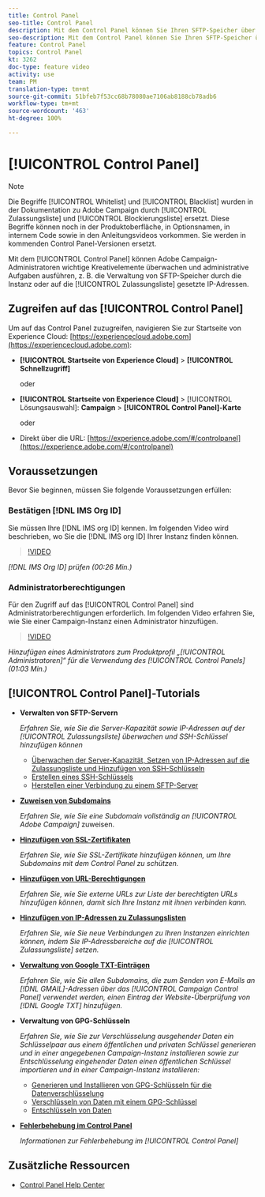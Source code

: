 ```yaml
---
title: Control Panel
seo-title: Control Panel
description: Mit dem Control Panel können Sie Ihren SFTP-Speicher über die Instanz und auf die Zulassungsliste gesetzte IP-Adressen überwachen und verwalten.
seo-description: Mit dem Control Panel können Sie Ihren SFTP-Speicher über die Instanz und auf die Zulassungsliste gesetzte IP-Adressen überwachen und verwalten.
feature: Control Panel
topics: Control Panel
kt: 3262
doc-type: feature video
activity: use
team: PM
translation-type: tm+mt
source-git-commit: 51bfeb7f53cc68b78080ae7106ab8188cb78adb6
workflow-type: tm+mt
source-wordcount: '463'
ht-degree: 100%

---
```



# [!UICONTROL Control Panel]

>[!NOTE]
>
>Die Begriffe [!UICONTROL Whitelist] und [!UICONTROL Blacklist] wurden in der Dokumentation zu Adobe Campaign durch [!UICONTROL Zulassungsliste] und [!UICONTROL Blockierungsliste] ersetzt.
>Diese Begriffe können noch in der Produktoberfläche, in Optionsnamen, in internem Code sowie in den Anleitungsvideos vorkommen. Sie werden in kommenden Control Panel-Versionen ersetzt.

Mit dem [!UICONTROL Control Panel] können Adobe Campaign-Administratoren wichtige Kreativelemente überwachen und administrative Aufgaben ausführen, z. B. die Verwaltung von SFTP-Speicher durch die Instanz oder auf die [!UICONTROL Zulassungsliste] gesetzte IP-Adressen.

## Zugreifen auf das [!UICONTROL Control Panel]

Um auf das Control Panel zuzugreifen, navigieren Sie zur Startseite von Experience Cloud: [https://experiencecloud.adobe.com](https://experiencecloud.adobe.com):

* **[!UICONTROL Startseite von Experience Cloud]** > **[!UICONTROL Schnellzugriff]**

   oder
* **[!UICONTROL Startseite von Experience Cloud]** > [!UICONTROL Lösungsauswahl]: **Campaign** > **[!UICONTROL Control Panel]-Karte**

   oder

* Direkt über die URL: [https://experience.adobe.com/#/controlpanel](https://experience.adobe.com/#/controlpanel)

## Voraussetzungen

Bevor Sie beginnen, müssen Sie folgende Voraussetzungen erfüllen:

### Bestätigen [!DNL IMS Org ID]

Sie müssen Ihre [!DNL IMS org ID] kennen. Im folgenden Video wird beschrieben, wo Sie die [!DNL IMS org ID] Ihrer Instanz finden können.

>[!VIDEO](https://video.tv.adobe.com/v/27183?quality=12)

*[!DNL IMS Org ID] prüfen (00:26 Min.)*

### Administratorberechtigungen

Für den Zugriff auf das [!UICONTROL Control Panel] sind Administratorberechtigungen erforderlich.
Im folgenden Video erfahren Sie, wie Sie einer Campaign-Instanz einen Administrator hinzufügen.

>[!VIDEO](https://video.tv.adobe.com/v/27147?quality=12)

*Hinzufügen eines Administrators zum Produktprofil „[!UICONTROL Administratoren]“ für die Verwendung des [!UICONTROL Control Panels] (01:03 Min.)*

## [!UICONTROL Control Panel]-Tutorials

* **Verwalten von SFTP-Servern**

   *Erfahren Sie, wie Sie die Server-Kapazität sowie IP-Adressen auf der [!UICONTROL Zulassungsliste] überwachen und SSH-Schlüssel hinzufügen können*

   * [Überwachen der Server-Kapazität, Setzen von IP-Adressen auf die Zulassungsliste und Hinzufügen von SSH-Schlüsseln](/help/monitoring-campaign-classic/control-panel/monitoring-server-capacity-allow-listing-adding-ssh-key.md)
   * [Erstellen eines SSH-Schlüssels](/help/monitoring-campaign-classic/control-panel/generate-ssh-key.md)
   * [Herstellen einer Verbindung zu einem SFTP-Server](/help/monitoring-campaign-classic/control-panel/connect-to-sftp-server.md)

* **[Zuweisen von Subdomains](/help/monitoring-campaign-classic/control-panel/subdomain-delegation.md)**

   *Erfahren Sie, wie Sie eine Subdomain vollständig an [!UICONTROL Adobe Campaign]* zuweisen.

* **[Hinzufügen von SSL-Zertifikaten](/help/monitoring-campaign-classic/control-panel/adding-ssl-certificates.md)**

   *Erfahren Sie, wie Sie SSL-Zertifikate hinzufügen können, um Ihre Subdomains mit dem Control Panel zu schützen.*

* **[Hinzufügen von URL-Berechtigungen](/help/monitoring-campaign-classic/control-panel/adding-url-permissions.md)**

   *Erfahren Sie, wie Sie externe URLs zur Liste der berechtigten URLs hinzufügen können, damit sich Ihre Instanz mit ihnen verbinden kann.*

* **[Hinzufügen von IP-Adressen zu Zulassungslisten](/help/monitoring-campaign-classic/control-panel/ip-allow-listing.md)**

   *Erfahren Sie, wie Sie neue Verbindungen zu Ihren Instanzen einrichten können, indem Sie IP-Adressbereiche auf die [!UICONTROL Zulassungsliste] setzen.*

* **[Verwaltung von Google TXT-Einträgen](/help/monitoring-campaign-classic/control-panel/google-txt-record-management.md)**

   *Erfahren Sie, wie Sie allen Subdomains, die zum Senden von E-Mails an [!DNL GMAIL]-Adressen über das [!UICONTROL Campaign Control Panel] verwendet werden, einen Eintrag der Website-Überprüfung von [!DNL Google TXT] hinzufügen.*

* **Verwaltung von GPG-Schlüsseln**

   *Erfahren Sie, wie Sie zur Verschlüsselung ausgehender Daten ein Schlüsselpaar aus einem öffentlichen und privaten Schlüssel generieren und in einer angegebenen Campaign-Instanz installieren sowie zur Entschlüsselung eingehender Daten einen öffentlichen Schlüssel importieren und in einer Campaign-Instanz installieren:*

   * [Generieren und Installieren von GPG-Schlüsseln für die Datenverschlüsselung](./gpg-key-management/generating-and-installing-gpg-keys-for-data-encryption.md)
   * [Verschlüsseln von Daten mit einem GPG-Schlüssel](./gpg-key-management/using-a-gpg-key-to-encrypt-data.md)
   * [Entschlüsseln von Daten](./gpg-key-management/decrypting-data.md)

* **[Fehlerbehebung im Control Panel](/help/monitoring-campaign-classic/control-panel/trouble-shooting.md)**

   *Informationen zur Fehlerbehebung im [!UICONTROL Control Panel]*

## Zusätzliche Ressourcen

* [Control Panel Help Center](https://docs.adobe.com/content/help/de-DE/control-panel/using/control-panel-home.html)
